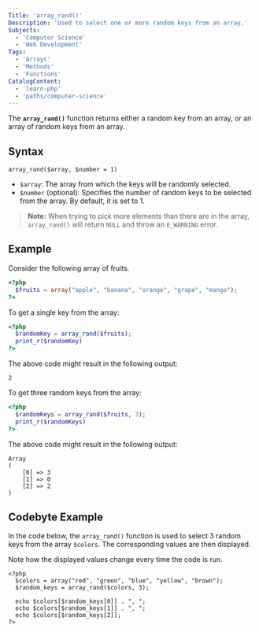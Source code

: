 ```yaml
---
Title: 'array_rand()'
Description: 'Used to select one or more random keys from an array.'
Subjects:
  - 'Computer Science'
  - 'Web Development'
Tags:
  - 'Arrays'
  - 'Methods'
  - 'Functions'
CatalogContent:
  - 'learn-php'
  - 'paths/computer-science'
---
```


The **`array_rand()`** function returns either a random key from an array, or an array of random keys from an array.

## Syntax

```pseudo
array_rand($array, $number = 1)
```

- `$array`: The array from which the keys will be randomly selected.
- `$number` (optional): Specifies the number of random keys to be selected from the array. By default, it is set to 1.

> **Note:** When trying to pick more elements than there are in the array, `array_rand()` will return `NULL` and throw an `E_WARNING` error.

## Example

Consider the following array of fruits.

```php
<?php
  $fruits = array("apple", "banana", "orange", "grape", "mango");
?>
```

To get a single key from the array:

```php
<?php
  $randomKey = array_rand($fruits);
  print_r($randomKey)
?>
```

The above code might result in the following output:

```shell
2
```

To get three random keys from the array:

```php
<?php
  $randomKeys = array_rand($fruits, 3);
  print_r($randomKeys)
?>
```

The above code might result in the following output:

```shell
Array
(
    [0] => 3
    [1] => 0
    [2] => 2
)
```

## Codebyte Example

In the code below, the `array_rand()` function is used to select 3 random keys from the array `$colors`. The corresponding values are then displayed.

Note how the displayed values change every time the code is run.

```codebyte/php
<?php
  $colors = array("red", "green", "blue", "yellow", "brown");
  $random_keys = array_rand($colors, 3);
  
  echo $colors[$random_keys[0]] . ", ";
  echo $colors[$random_keys[1]] . ", ";
  echo $colors[$random_keys[2]];
?>
```
